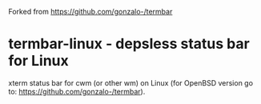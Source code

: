 Forked from https://github.com/gonzalo-/termbar
# termbar-linux - depsless status bar for Linux
xterm status bar for cwm (or other wm) on Linux (for OpenBSD version go to: https://github.com/gonzalo-/termbar).
